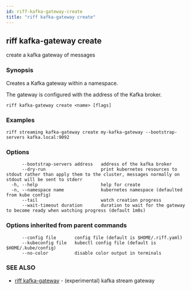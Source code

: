 ```yaml
---
id: riff-kafka-gateway-create
title: "riff kafka-gateway create"
---
```

## riff kafka-gateway create

create a kafka gateway of messages

### Synopsis

Creates a Kafka gateway within a namespace.

The gateway is configured with the address of the Kafka broker.

```
riff kafka-gateway create <name> [flags]
```

### Examples

```
riff streaming kafka-gateway create my-kafka-gateway --bootstrap-servers kafka.local:9092
```

### Options

```
      --bootstrap-servers address   address of the kafka broker
      --dry-run                     print kubernetes resources to stdout rather than apply them to the cluster, messages normally on stdout will be sent to stderr
  -h, --help                        help for create
  -n, --namespace name              kubernetes namespace (defaulted from kube config)
      --tail                        watch creation progress
      --wait-timeout duration       duration to wait for the gateway to become ready when watching progress (default 1m0s)
```

### Options inherited from parent commands

```
      --config file       config file (default is $HOME/.riff.yaml)
      --kubeconfig file   kubectl config file (default is $HOME/.kube/config)
      --no-color          disable color output in terminals
```

### SEE ALSO

* [riff kafka-gateway](riff_kafka-gateway.md)	 - (experimental) kafka stream gateway

